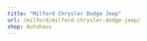 ```yaml
---
title: "Milford Chrysler Dodge Jeep"
url: /milford/milford-chrysler-dodge-jeep/
shop: Autohaus
---
```

